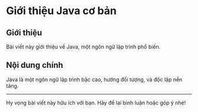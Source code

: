 
# Giới thiệu Java cơ bản

## Giới thiệu
Bài viết này giới thiệu về Java, một ngôn ngữ lập trình phổ biến.

## Nội dung chính
Java là một ngôn ngữ lập trình bậc cao, hướng đối tượng, và độc lập nền tảng.

---

Hy vọng bài viết này hữu ích với bạn. Hãy để lại bình luận hoặc góp ý nhé!
